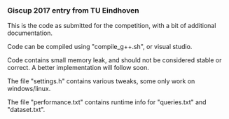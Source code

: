 ### Giscup 2017 entry from TU Eindhoven
This is the code as submitted for the competition, with a bit of additional documentation.

Code can be compiled using "compile_g++.sh", or visual studio.

Code contains small memory leak, and should not be considered stable or correct. A better implementation will follow soon.

The file "settings.h" contains various tweaks, some only work on windows/linux.

The file "performance.txt" contains runtime info for "queries.txt" and "dataset.txt".
